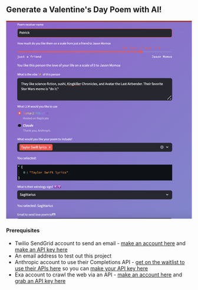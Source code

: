 ## Generate a Valentine's Day Poem with AI!
![screenshot of app](appscreenshot.png)

#### Prerequisites
- Twilio SendGrid account to send an email - [make an account here](https://signup.sendgrid.com/) and [make an API key here](https://app.sendgrid.com/settings/api_keys) 
- An email address to test out this project 
- Anthropic account to use their Completions API - [get on the waitlist to use their APIs here](https://www.anthropic.com/earlyaccess) so you can [make your API key here](https://console.anthropic.com/settings/keys) 
- Exa account to crawl the web via an API - [make an account here](https://dashboard.exa.ai/login) and [grab an API key here](https://dashboard.exa.ai/overview)